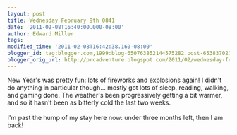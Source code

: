 ```yaml
---
layout: post
title: Wednesday February 9th 0841
date: '2011-02-08T16:40:00.000-08:00'
author: Edward Miller
tags: 
modified_time: '2011-02-08T16:42:38.160-08:00'
blogger_id: tag:blogger.com,1999:blog-650763852144575282.post-6538370276638645728
blogger_orig_url: http://prcadventure.blogspot.com/2011/02/wednesday-february-9th-0841.html
---
```


New Year's was pretty fun: lots of fireworks and explosions again! I didn't do anything in particular though... mostly got lots of sleep, reading, walking, and gaming done. The weather's been progressively getting a bit warmer, and so it hasn't been as bitterly cold the last two weeks.<br /><br />I'm past the hump of my stay here now: under three months left, then I am back!